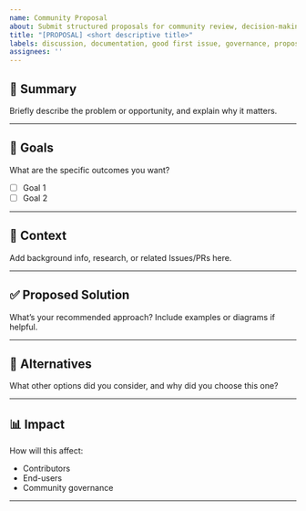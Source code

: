 ```yaml
---
name: Community Proposal
about: Submit structured proposals for community review, decision-making, and governance.
title: "[PROPOSAL] <short descriptive title>"
labels: discussion, documentation, good first issue, governance, proposal
assignees: ''
---
```


## 📝 Summary  
Briefly describe the problem or opportunity, and explain why it matters.  

---

## 🎯 Goals  
What are the specific outcomes you want?  

- [ ] Goal 1  
- [ ] Goal 2  

---

## 📖 Context  
Add background info, research, or related Issues/PRs here.  

---

## ✅ Proposed Solution  
What’s your recommended approach? Include examples or diagrams if helpful.  

---

## 🔄 Alternatives  
What other options did you consider, and why did you choose this one?  

---

## 📊 Impact  
How will this affect:  
- Contributors  
- End-users  
- Community governance  

---
